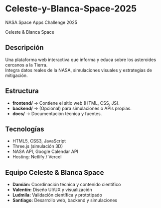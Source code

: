 # Celeste-y-Blanca-Space-2025
NASA Space Apps Challenge 2025

Celeste & Blanca Space


##  Descripción
Una plataforma web interactiva que informa y educa sobre los asteroides cercanos a la Tierra.  
Integra datos reales de la NASA, simulaciones visuales y estrategias de mitigación.

##  Estructura
- **frontend/** → Contiene el sitio web (HTML, CSS, JS).
- **backend/** → (Opcional) para simulaciones o APIs propias.
- **docs/** → Documentación técnica y fuentes.

##  Tecnologías
- HTML5, CSS3, JavaScript
- Three.js (simulación 3D)
- NASA API, Google Calendar API
- Hosting: Netlify / Vercel

##  Equipo Celeste & Blanca Space
- **Damián:** Coordinación técnica y contenido científico  
- **Valentín:** Diseño UI/UX y visualización  
- **Ludmila:** Validación científica y prototipado  
- **Santiago:** Desarrollo web, backend y simulaciones

